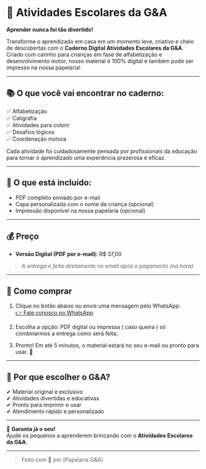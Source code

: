 # 📝 Atividades Escolares da G&A

**Aprender nunca foi tão divertido!**  

Transforme o aprendizado em casa em um momento leve, criativo e cheio de descobertas com o **Caderno Digital Atividades Escolares da G&A**.  
Criado com carinho para crianças em fase de alfabetização e desenvolvimento motor, nosso material é 100% digital e também pode ser impresso na nossa papelaria!

---

## 📚 O que você vai encontrar no caderno:

✅ Alfabetização  
✅ Caligrafia  
✅ Atividades para colorir  
✅ Desafios lógicos  
✅ Coordenação motora

Cada atividade foi cuidadosamente pensada por profissionais da educação para tornar o aprendizado uma experiência prazerosa e eficaz.

---

## 🎁 O que está incluído:

- PDF completo enviado por e-mail
- Capa personalizada com o nome da criança (opcional)
- Impressão disponível na nossa papelaria (opcional)

---

## 💰 Preço

- **Versão Digital (PDF por e-mail):** R$ 37,00   
> *A entrega é feita diretamente no email após o pagamento (na hora).*

---

## 🚀 Como comprar

1. Clique no botão abaixo ou envie uma mensagem pelo WhatsApp:  
   [👉 Fale conosco no WhatsApp](https://wa.me/5531985746605)

3. Escolha a opção: PDF digital ou impressa ( caso queira ) só combinarmos a entrega como será feita.

4. Pronto! Em até 5 minutos, o material estará no seu e-mail ou pronto para usar. 🎉

---

## 📌 Por que escolher o G&A?

✔ Material original e exclusivo  
✔ Atividades divertidas e educativas  
✔ Pronto para imprimir e usar  
✔ Atendimento rápido e personalizado

---

📩 **Garanta já o seu!**  
Ajude os pequenos a aprenderem brincando com o **Atividades Escolares da G&A**.

---

> Feito com 💙 por [Papelaria G&A]
